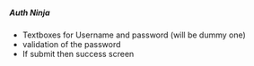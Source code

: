 ##### Auth Ninja

- Textboxes for Username and password (will be dummy one)
- validation of the password
- If submit then success screen